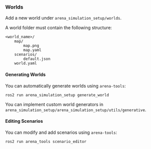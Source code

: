 ### Worlds

Add a new world under `arena_simulation_setup/worlds`.

A world folder must contain the following structure:

```
<world_name>/
    map/
        map.png
        map.yaml
    scenarios/
        default.json
    world.yaml
```

#### Generating Worlds

You can automatically generate worlds using `arena-tools`:

`ros2 run arena_simulation_setup generate_world`

You can implement custom world generators in `arena_simulation_setup/arena_simulation_setup/utils/generative`.

#### Editing Scenarios
You can modify and add scenarios using `arena-tools`:

`ros2 run arena_tools scenario_editor`
